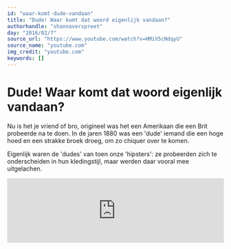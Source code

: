 ```yaml
---
id: "waar-komt-dude-vandaan"
title: "Dude! Waar komt dat woord eigenlijk vandaan?"
authorhandle: "shannaverspreet"
day: "2016/02/7"
source_url: "https://www.youtube.com/watch?v=HMiV5cNdqyU"
source_name: "youtube.com"
img_credit: "youtube.com"
keywords: []
---
```

# Dude! Waar komt dat woord eigenlijk vandaan?
Nu is het je vriend of bro, origineel was het een Amerikaan die een Brit probeerde na te doen. In de jaren 1880 was een 'dude' iemand die een hoge hoed en een strakke broek droeg, om zo chiquer over te komen.

Eigenlijk waren de 'dudes' van toen onze 'hipsters': ze probeerden zich te onderscheiden in hun kledingstijl, maar werden daar vooral mee uitgelachen.

<iframe width="100%" src="https://www.youtube.com/embed/HMiV5cNdqyU" frameborder="0" allowfullscreen></iframe>